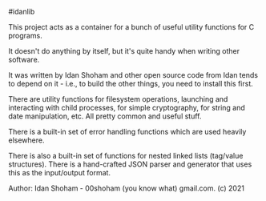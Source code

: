 #idanlib

This project acts as a container for a bunch of useful utility functions
for C programs.

It doesn't do anything by itself, but it's quite handy when writing
other software.

It was written by Idan Shoham and other open source code from Idan tends
to depend on it - i.e., to build the other things, you need to install
this first.

There are utility functions for filesystem operations, launching and
interacting with child processes, for simple cryptography, for string
and date manipulation, etc.  All pretty common and useful stuff.

There is a built-in set of error handling functions which are used heavily
elsewhere.

There is also a built-in set of functions for nested linked lists (tag/value
structures).  There is a hand-crafted JSON parser and generator that uses
this as the input/output format.

Author: Idan Shoham - 00shoham (you know what) gmail.com.  (c) 2021
